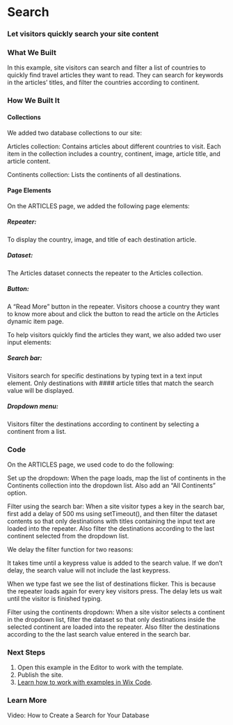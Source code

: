 # Search
### Let visitors quickly search your site content

### What We Built
In this example, site visitors can search and filter a list of countries to quickly find travel articles they want to read. They can search for keywords in the articles’ titles, and filter the countries according to continent.


### How We Built It​
#### Collections
We added two database collections to our site:

Articles collection: Contains articles about different countries to visit. Each item in the collection includes a country, continent, image, article title, and article content.

Continents collection: Lists the continents of all destinations.

 
#### Page Elements 
On the ARTICLES page, we added the following page elements:

##### Repeater: 
To display the country, image, and title of each destination article.

##### Dataset: 
The Articles dataset connects the repeater to the Articles collection.

##### Button: 
A “Read More” button in the repeater. Visitors choose a country they want to know more about and click the button to read the article on the Articles dynamic item page.

To help visitors quickly find the articles they want, we also added two user input elements:

##### Search bar: 
Visitors search for specific destinations by typing text in a text input element. Only destinations with #### article titles that match the search value will be displayed.

##### Dropdown menu: 
Visitors filter the destinations according to continent by selecting a continent from a list.

### Code
On the ARTICLES page, we used code to do the following:

Set up the dropdown: When the page loads, map the list of continents in the Continents collection into the dropdown list. Also add an “All Continents” option.

Filter using the search bar: When a site visitor types a key in the search bar, first add a delay of 500 ms using setTimeout(), and then filter the dataset contents so that only destinations with titles containing the input text are loaded into the repeater. Also filter the destinations according to the last continent selected from the dropdown list.
 

We delay the filter function for two reasons:

It takes time until a keypress value is added to the search value. If we don’t delay, the search value will not include the last keypress.

When we type fast we see the list of destinations flicker. This is because the repeater loads again for every key visitors press. The delay lets us wait until the visitor is finished typing.
 

Filter using the continents dropdown: When a site visitor selects a continent in the dropdown list, filter the dataset so that only destinations inside the selected continent are loaded into the repeater. Also filter the destinations according to the the last search value entered in the search bar.

 
### Next Steps
1. Open this example in the Editor to work with the template.
2. Publish the site.
3. [Learn how to work with examples in Wix Code](https://support.wix.com/en/article/how-to-work-with-examples-in-wix-code).

### Learn More
Video: How to Create a Search for Your Database
